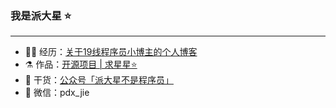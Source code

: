 ### 我是派大星  ⭐
<hr>

- 👨‍💻 经历：<a href="https://blog.csdn.net/Gaowumao?type=blog">关于19线程序员小博主的个人博客</a>
- ⚗  作品：<a href="https://gitee.com/gao-wumao">开源项目 | 求星星⭐️</a>
- 🌱 干货：<a href="">公众号「派大星不是程序员」</a>
- 💬 微信：pdx_jie

<!---
pdxjie/pdxjie is a ✨ special ✨ repository because its `README.md` (this file) appears on your GitHub profile.
You can click the Preview link to take a look at your changes.
--->
